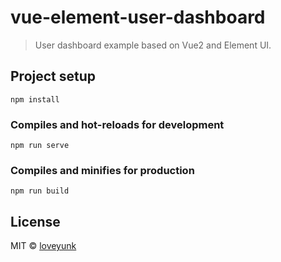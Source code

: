 # vue-element-user-dashboard

> User dashboard example based on Vue2 and Element UI.

## Project setup

```shell
npm install
```

### Compiles and hot-reloads for development

```shell
npm run serve
```

### Compiles and minifies for production

```shell
npm run build
```

## License

MIT © [loveyunk](https://github.com/loveyunk)
